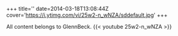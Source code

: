 +++
title=''
date=2014-03-18T13:08:44Z
cover='https://i.ytimg.com/vi/25w2-n_wNZA/sddefault.jpg'
+++

All content belongs to GlennBeck.
{{< youtube 25w2-n_wNZA >}}
